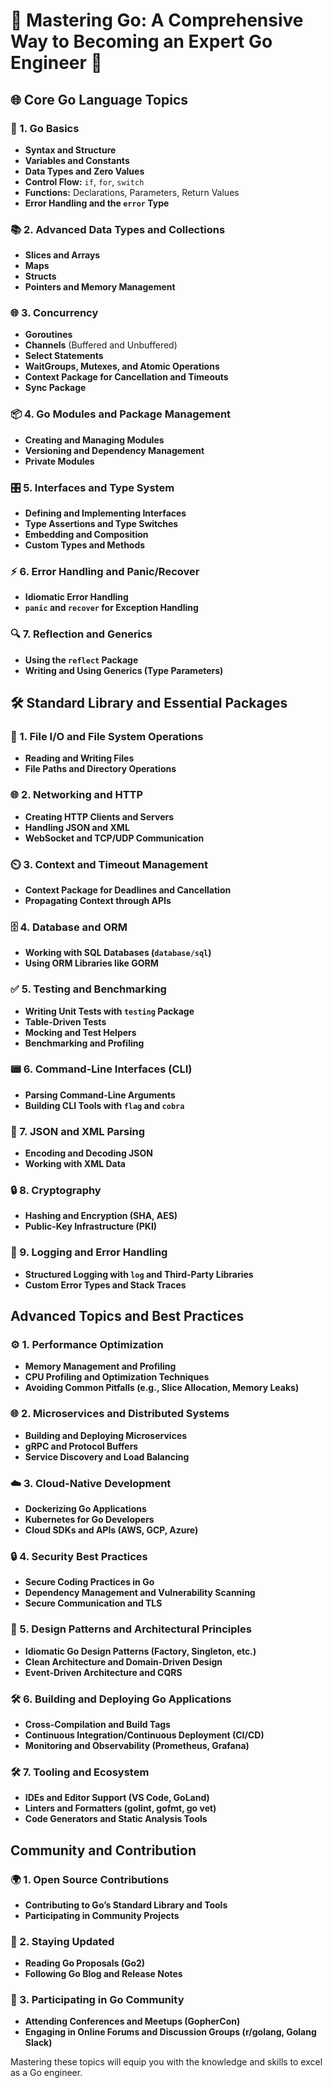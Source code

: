 # 🌟 Mastering Go: A Comprehensive Way to Becoming an Expert Go Engineer 🚀

## 🌐 Core Go Language Topics

### 🏁 1. Go Basics

- **Syntax and Structure**
- **Variables and Constants**
- **Data Types and Zero Values**
- **Control Flow:** `if`, `for`, `switch`
- **Functions:** Declarations, Parameters, Return Values
- **Error Handling and the `error` Type**

### 📚 2. Advanced Data Types and Collections

- **Slices and Arrays**
- **Maps**
- **Structs**
- **Pointers and Memory Management**

### 🌐 3. Concurrency

- **Goroutines**
- **Channels** (Buffered and Unbuffered)
- **Select Statements**
- **WaitGroups, Mutexes, and Atomic Operations**
- **Context Package for Cancellation and Timeouts**
- **Sync Package**

### 📦 4. Go Modules and Package Management

- **Creating and Managing Modules**
- **Versioning and Dependency Management**
- **Private Modules**

### 🎛️ 5. Interfaces and Type System

- **Defining and Implementing Interfaces**
- **Type Assertions and Type Switches**
- **Embedding and Composition**
- **Custom Types and Methods**

### ⚡ 6. Error Handling and Panic/Recover

- **Idiomatic Error Handling**
- **`panic` and `recover` for Exception Handling**

### 🔍 7. Reflection and Generics

- **Using the `reflect` Package**
- **Writing and Using Generics (Type Parameters)**

## 🛠️ Standard Library and Essential Packages

### 📁 1. File I/O and File System Operations

- **Reading and Writing Files**
- **File Paths and Directory Operations**

### 🌐 2. Networking and HTTP

- **Creating HTTP Clients and Servers**
- **Handling JSON and XML**
- **WebSocket and TCP/UDP Communication**

### ⏲️ 3. Context and Timeout Management

- **Context Package for Deadlines and Cancellation**
- **Propagating Context through APIs**

### 🗄️ 4. Database and ORM

- **Working with SQL Databases (`database/sql`)**
- **Using ORM Libraries like GORM**

### ✅ 5. Testing and Benchmarking

- **Writing Unit Tests with `testing` Package**
- **Table-Driven Tests**
- **Mocking and Test Helpers**
- **Benchmarking and Profiling**

### 📟 6. Command-Line Interfaces (CLI)

- **Parsing Command-Line Arguments**
- **Building CLI Tools with `flag` and `cobra`**

### 📄 7. JSON and XML Parsing

- **Encoding and Decoding JSON**
- **Working with XML Data**

### 🔒 8. Cryptography

- **Hashing and Encryption (SHA, AES)**
- **Public-Key Infrastructure (PKI)**

### 📜 9. Logging and Error Handling

- **Structured Logging with `log` and Third-Party Libraries**
- **Custom Error Types and Stack Traces**

## Advanced Topics and Best Practices

### ⚙️ 1. Performance Optimization

- **Memory Management and Profiling**
- **CPU Profiling and Optimization Techniques**
- **Avoiding Common Pitfalls (e.g., Slice Allocation, Memory Leaks)**

### 🌐 2. Microservices and Distributed Systems

- **Building and Deploying Microservices**
- **gRPC and Protocol Buffers**
- **Service Discovery and Load Balancing**

### ☁️ 3. Cloud-Native Development

- **Dockerizing Go Applications**
- **Kubernetes for Go Developers**
- **Cloud SDKs and APIs (AWS, GCP, Azure)**

### 🔒 4. Security Best Practices

- **Secure Coding Practices in Go**
- **Dependency Management and Vulnerability Scanning**
- **Secure Communication and TLS**

### 📐 5. Design Patterns and Architectural Principles

- **Idiomatic Go Design Patterns (Factory, Singleton, etc.)**
- **Clean Architecture and Domain-Driven Design**
- **Event-Driven Architecture and CQRS**

### 🛠️ 6. Building and Deploying Go Applications

- **Cross-Compilation and Build Tags**
- **Continuous Integration/Continuous Deployment (CI/CD)**
- **Monitoring and Observability (Prometheus, Grafana)**

### 🛠️ 7. Tooling and Ecosystem

- **IDEs and Editor Support (VS Code, GoLand)**
- **Linters and Formatters (golint, gofmt, go vet)**
- **Code Generators and Static Analysis Tools**

## Community and Contribution

### 🌍 1. Open Source Contributions

- **Contributing to Go’s Standard Library and Tools**
- **Participating in Community Projects**

### 📖 2. Staying Updated

- **Reading Go Proposals (Go2)**
- **Following Go Blog and Release Notes**

### 🤝 3. Participating in Go Community

- **Attending Conferences and Meetups (GopherCon)**
- **Engaging in Online Forums and Discussion Groups (r/golang, Golang Slack)**

Mastering these topics will equip you with the knowledge and skills to excel as a Go engineer.
